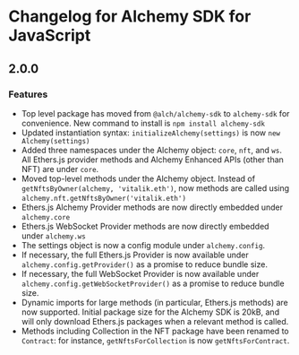 # Changelog for Alchemy SDK for JavaScript

## 2.0.0

### Features

- Top level package has moved from `@alch/alchemy-sdk` to `alchemy-sdk` for convenience. New command to install is `npm install alchemy-sdk`
- Updated instantiation syntax: `initializeAlchemy(settings)` is now `new Alchemy(settings)`
- Added three namespaces under the Alchemy object: `core`, `nft`, and `ws`. All Ethers.js provider methods and Alchemy Enhanced APIs (other than NFT) are under `core`.
- Moved top-level methods under the Alchemy object. Instead of `getNftsByOwner(alchemy, 'vitalik.eth')`, now methods are called using `alchemy.nft.getNftsByOwner('vitalik.eth')`
- Ethers.js Alchemy Provider methods are now directly embedded under `alchemy.core`
- Ethers.js WebSocket Provider methods are now directly embedded under `alchemy.ws`
- The settings object is now a config module under `alchemy.config`.
- If necessary, the full Ethers.js Provider is now available under `alchemy.config.getProvider()` as a promise to reduce bundle size.
- If necessary, the full WebSocket Provider is now available under `alchemy.config.getWebSocketProvider()` as a promise to reduce bundle size.
- Dynamic imports for large methods (in particular, Ethers.js methods) are now supported. Initial package size for the Alchemy SDK is 20kB, and will only download Ethers.js packages when a relevant method is called.
- Methods including Collection in the NFT package have been renamed to `Contract`: for instance, `getNftsForCollection` is now `getNftsForContract`.
